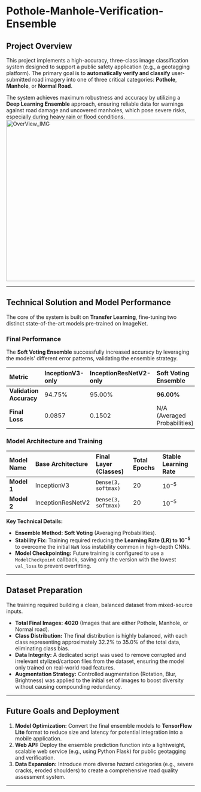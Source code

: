 

# Pothole-Manhole-Verification-Ensemble

## Project Overview

This project implements a high-accuracy, three-class image classification system designed to support a public safety application (e.g., a geotagging platform). The primary goal is to **automatically verify and classify** user-submitted road imagery into one of three critical categories: **Pothole**, **Manhole**, or **Normal Road**.

The system achieves maximum robustness and accuracy by utilizing a **Deep Learning Ensemble** approach, ensuring reliable data for warnings against road damage and uncovered manholes, which pose severe risks, especially during heavy rain or flood conditions.<img width="512" height="430" alt="OverView_IMG" src="https://github.com/user-attachments/assets/00197351-4466-4d2a-aa98-ee0b7f88cf2b" />


***

## Technical Solution and Model Performance

The core of the system is built on **Transfer Learning**, fine-tuning two distinct state-of-the-art models pre-trained on ImageNet.

### Final Performance

The **Soft Voting Ensemble** successfully increased accuracy by leveraging the models' different error patterns, validating the ensemble strategy.

| Metric | InceptionV3-only | InceptionResNetV2-only | **Soft Voting Ensemble** |
| :--- | :--- | :--- | :--- |
| **Validation Accuracy** | 94.75% | 95.00% | **96.00%** |
| **Final Loss** | 0.0857 | 0.1502 | N/A (Averaged Probabilities) |

### Model Architecture and Training

| Model Name | Base Architecture | Final Layer (Classes) | Total Epochs | Stable Learning Rate |
| :--- | :--- | :--- | :--- | :--- |
| **Model 1** | InceptionV3 | `Dense(3, softmax)` | 20 | $10^{-5}$ |
| **Model 2** | InceptionResNetV2 | `Dense(3, softmax)` | 20 | $10^{-5}$ |

**Key Technical Details:**

* **Ensemble Method:** **Soft Voting** (Averaging Probabilities).
* **Stability Fix:** Training required reducing the **Learning Rate (LR) to $10^{-5}$** to overcome the initial `NaN` loss instability common in high-depth CNNs.
* **Model Checkpointing:** Future training is configured to use a `ModelCheckpoint` callback, saving only the version with the lowest `val_loss` to prevent overfitting.

***

## Dataset Preparation

The training required building a clean, balanced dataset from mixed-source inputs.

* **Total Final Images:** **4020** (Images that are either Pothole, Manhole, or Normal road).
* **Class Distribution:** The final distribution is highly balanced, with each class representing approximately $32.2\%$ to $35.0\%$ of the total data, eliminating class bias.
* **Data Integrity:** A dedicated script was used to remove corrupted and irrelevant stylized/cartoon files from the dataset, ensuring the model only trained on real-world road features.
* **Augmentation Strategy:** Controlled augmentation (Rotation, Blur, Brightness) was applied to the initial set of images to boost diversity without causing compounding redundancy.

***

## Future Goals and Deployment

1.  **Model Optimization:** Convert the final ensemble models to **TensorFlow Lite** format to reduce size and latency for potential integration into a mobile application.
2.  **Web API:** Deploy the ensemble prediction function into a lightweight, scalable web service (e.g., using Python Flask) for public geotagging and verification.
3.  **Data Expansion:** Introduce more diverse hazard categories (e.g., severe cracks, eroded shoulders) to create a comprehensive road quality assessment system.

***


